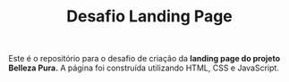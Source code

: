 <div align="center">
    <h1>Desafio Landing Page</h1>
</div>

<br>

<div>
<p>Este é o repositório para o desafio de criação da <strong>landing page do projeto Belleza Pura.</strong> A página foi construída utilizando HTML, CSS e JavaScript.</p>
</div>